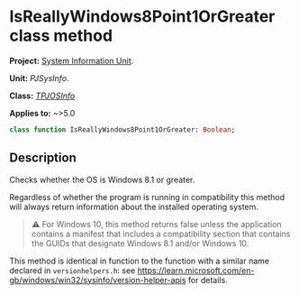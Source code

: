 # IsReallyWindows8Point1OrGreater class method

**Project:** [System Information Unit](../API.md).

**Unit:** _PJSysInfo_.

**Class:** _[TPJOSInfo](./TPJOSInfo.md)_

**Applies to:** ~>5.0

```pascal
class function IsReallyWindows8Point1OrGreater: Boolean;
```

## Description

Checks whether the OS is Windows 8.1 or greater.

Regardless of whether the program is running in compatibility this method will always return information about the installed operating system.

> ⚠️ For Windows 10, this method returns false unless the application contains a manifest that includes a compatibility section that contains the GUIDs that designate Windows 8.1 and/or Windows 10.

This method is identical in function to the function with a similar name declared in `versionhelpers.h`: see <https://learn.microsoft.com/en-gb/windows/win32/sysinfo/version-helper-apis> for details.

